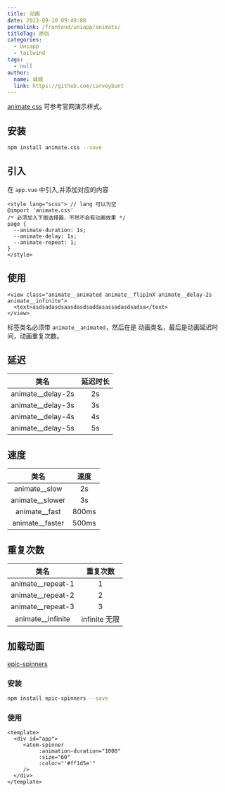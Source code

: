 ```yaml
---
title: 动画
date: 2023-09-10 09:49:08
permalink: /frontend/uniapp/animate/
titleTag: 原创
categories: 
  - Uniapp
  - tailwind
tags: 
  - null
author: 
  name: 诚城
  link: https://github.com/carveybunt
---
```


[animate css](https://animate.style/) 可参考官网演示样式。

<!-- more -->

## 安装

```bash
npm install animate.css --save
```

## 引入

在 `app.vue` 中引入,并添加对应的内容

```vue
<style lang="scss"> // lang 可以为空
@import 'animate.css'
/* 必须加入下面选择器，不然不会有动画效果 */
page {
  --animate-duration: 1s;
  --animate-delay: 1s;
  --animate-repeat: 1;
}
</style>
```

## 使用

```vue
<view class="animate__animated animate__flipInX animate__delay-2s animate__infinite">
  <text>asdsadasdsaasdasdsaddasassadasdsadsa</text>
</view>
```

标签类名必须带 `animate__animated`，然后在是 动画类名，最后是动画延迟时间，动画重复次数。

## 延迟

|       类名        | 延迟时长 |
| :---------------: | :------: |
| animate__delay-2s |    2s    |
| animate__delay-3s |    3s    |
| animate__delay-4s |    4s    |
| animate__delay-5s |    5s    |

## 速度

|      类名       | 速度  |
| :-------------: | :---: |
|  animate__slow  |  2s   |
| animate__slower |  3s   |
|  animate__fast  | 800ms |
| animate__faster | 500ms |

## 重复次数

|       类名        |   重复次数    |
| :---------------: | :-----------: |
| animate__repeat-1 |       1       |
| animate__repeat-2 |       2       |
| animate__repeat-3 |       3       |
| animate__infinite | infinite 无限 |

## 加载动画

[epic-spinners](https://epic-spinners.epicmax.co/)

### 安装

```bash
npm install epic-spinners --save
```

### 使用

```vue
<template>
  <div id="app">
     <atom-spinner
          :animation-duration="1000"
          :size="60"
          :color="'#ff1d5e'"
     />
  </div>
</template>


```
